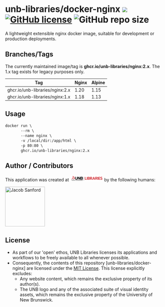 # unb-libraries/docker-nginx  [![](https://github.com/unb-libraries/docker-nginx/workflows/build-test-deploy/badge.svg?branch=2.x)](https://github.com/unb-libraries/docker-nginx/actions?query=workflow%3Abuild-test-deploy) [![GitHub license](https://img.shields.io/github/license/unb-libraries/docker-nginx)](https://github.com/unb-libraries/lib.unb.ca/blob/prod/LICENSE) ![GitHub repo size](https://img.shields.io/github/repo-size/unb-libraries/docker-nginx?label=lean%20repo%20size)
A lightweight extensible nginx docker image, suitable for development or production deployments.

## Branches/Tags
The currently maintained image/tag is **ghcr.io/unb-libraries/nginx:2.x**. The 1.x tag exists for legacy purposes only.

|               Tag               | Nginx | Alpine |
|:-------------------------------:|-------|--------|
| ghcr.io/unb-libraries/nginx:2.x | 1.20  | 1.15   |
| ghcr.io/unb-libraries/nginx:1.x | 1.18  | 1.13   |

## Usage
```
docker run \
       --rm \
       --name nginx \
       -v /local/dir:/app/html \
       -p 80:80 \
       ghcr.io/unb-libraries/nginx:2.x
```

## Author / Contributors
This application was created at [![UNB Libraries](https://github.com/unb-libraries/assets/raw/master/unblibbadge.png "UNB Libraries")](https://lib.unb.ca) by the following humans:

<a href="https://github.com/JacobSanford"><img src="https://avatars.githubusercontent.com/u/244894?v=3" title="Jacob Sanford" width="128" height="128"></a>

## License
- As part of our 'open' ethos, UNB Libraries licenses its applications and workflows to be freely available to all whenever possible.
- Consequently, the contents of this repository [unb-libraries/docker-nginx] are licensed under the [MIT License](http://opensource.org/licenses/mit-license.html). This license explicitly excludes:
  - Any website content, which remains the exclusive property of its author(s).
  - The UNB logo and any of the associated suite of visual identity assets, which remains the exclusive property of the University of New Brunswick.
